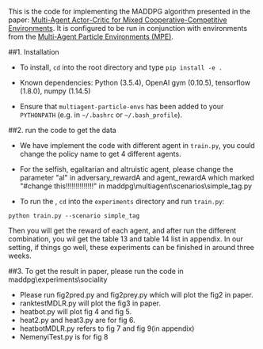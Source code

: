 
This is the code for implementing the MADDPG algorithm presented in the paper:
[Multi-Agent Actor-Critic for Mixed Cooperative-Competitive Environments](https://arxiv.org/pdf/1706.02275.pdf).
It is configured to be run in conjunction with environments from the
[Multi-Agent Particle Environments (MPE)](https://github.com/openai/multiagent-particle-envs).

##1.  Installation

- To install, `cd` into the root directory and type `pip install -e .`

- Known dependencies: Python (3.5.4), OpenAI gym (0.10.5), tensorflow (1.8.0), numpy (1.14.5)

- Ensure that `multiagent-particle-envs` has been added to your `PYTHONPATH` (e.g. in `~/.bashrc` or `~/.bash_profile`).

##2.  run the code to get the data

- We have implement the code with different agent in  `train.py`, you could change the policy name to 
get 4 different agents.

- For the  selfish, egalitarian and altruistic agent, please change the parameter "al" in adversary_rewardA and
agent_rewardA which marked "#change this!!!!!!!!!!!!!!" in maddpg\multiagent\scenarios\simple_tag.py
- To run the , `cd` into the `experiments` directory and run `train.py`:

``python train.py --scenario simple_tag``

Then you will get the reward of each agent, and after run the different combination, you wil get the table 
13 and table 14 list in appendix. In our setting, if things go well, these experiments can be finished in 
around three weeks.


##3.  To get the result in paper, please run the code in maddpg\experiments\sociality

- Please run fig2pred.py and fig2prey.py which will plot the fig2 in paper.
- ranktestMDLR.py  will plot the fig3 in paper.
- heatbot.py will plot fig 4 and fig 5.
- heat2.py and heat3.py are for fig 6.
- heatbotMDLR.py refers to fig 7 and fig 9(in appendix)
- NemenyiTest.py is for fig 8












